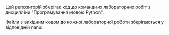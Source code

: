 Цей репозиторій зберігає код до командних лабораторних робіт
з дисципліни "Програмування мовою Python".

Файли з вихідним кодом до кожної лабораторної роботи
зберігаються у відповідній папці.
